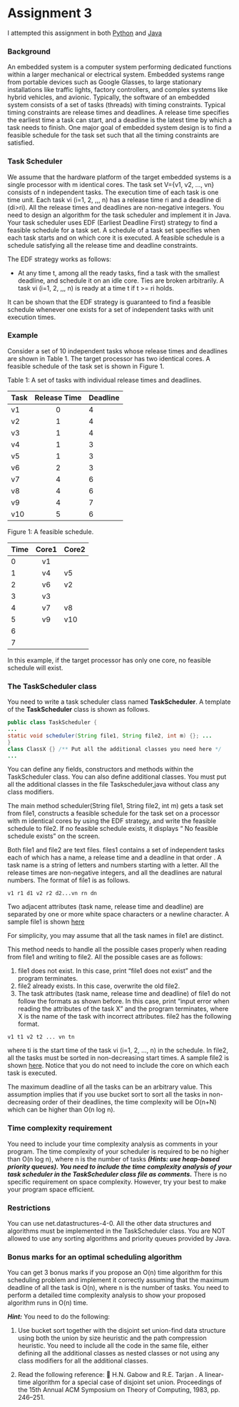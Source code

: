 # Assignment 3

I attempted this assignment in both [Python]() and [Java]()

### Background
An embedded system is a computer system performing dedicated functions within a larger mechanical or electrical system. Embedded systems range from portable devices such as Google Glasses, to large stationary installations like traffic lights, factory controllers, and complex systems like hybrid vehicles, and avionic. Typically, the software of an embedded system consists of a set of tasks (threads) with timing constraints. Typical timing constraints are release times and deadlines. A release time specifies the earliest time a task can start, and a deadline is the latest time by which a task needs to finish. One major goal of embedded system design is to find a feasible schedule for the task set such that all the timing constraints are satisfied.

### Task Scheduler
We assume that the hardware platform of the target embedded systems is a single processor with m identical cores. The task set V={v1, v2, ..., vn} consists of n independent tasks. The execution time of each task is one time unit. Each task vi (i=1, 2, ,,, n) has a release time ri and a deadline di (di>ri). All the release times and deadlines are non-negative integers. You need to design an algorithm for the task scheduler and implement it in Java. Your task scheduler uses EDF (Earliest Deadline First) strategy to find a feasible schedule for a task set. A schedule of a task set specifies when each task starts and on which core it is executed. A feasible schedule is a schedule satisfying all the release time and deadline constraints.

The EDF strategy works as follows:

* At any time t, among all the ready tasks, find a task with the smallest deadline, and schedule it on an idle core. Ties are broken arbitrarily. A task vi (i=1, 2, ,,, n) is ready at a time t if t >= ri holds.

It can be shown that the EDF strategy is guaranteed to find a feasible schedule whenever one exists for a set of independent tasks with unit execution times.

### Example
Consider a set of 10 independent tasks whose release times and deadlines are shown in Table 1. The target processor has two identical cores. A feasible schedule of the task set is shown in Figure 1.

Table 1: A set of tasks with individual release times and deadlines.

Task | Release Time | Deadline 
----------|:--------:|:--------
v1 | 0 | 4
v2 | 1 | 4
v3 | 1 | 4
v4 | 1 | 3
v5 | 1 | 3
v6 | 2 | 3
v7 | 4 | 6
v8 | 4 | 6
v9 | 4 | 7
v10 | 5 | 6

Figure 1: A feasible schedule.

Time | Core1 | Core2 
----------|:--------:|:--------
0 | v1 |
1 | v4 | v5 
2 | v6 | v2 
3 | v3 | 
4 | v7 | v8
5 | v9 | v10
6 |  | 
7 |  | 

In this example, if the target processor has only one core, no feasible schedule will exist.

### The TaskScheduler class
You need to write a task scheduler class named **TaskScheduler**. A template of the **TaskScheduler**
class is shown as follows.

```java
public class TaskScheduler {
...
static void scheduler(String file1, String file2, int m) {}; ...
}
class ClassX {} /** Put all the additional classes you need here */
...
```

You can define any fields, constructors and methods within the TaskScheduler class. You can also define additional classes. You must put all the additional classes in the file Taskscheduler,java without class any class modifiers.

The main method scheduler(String file1, String file2, int m) gets a task set from file1, constructs a feasible schedule for the task set on a processor with m identical cores by using the EDF strategy, and write the feasible schedule to file2. If no feasible schedule exists, it displays “ No feasible schedule exists” on the screen.

Both file1 and file2 are text files. files1 contains a set of independent tasks each of which has a name, a release time and a deadline in that order . A task name is a string of letters and numbers starting with a letter. All the release times are non-negative integers, and all the deadlines are natural numbers. The format of file1 is as follows.

```v1 r1 d1 v2 r2 d2...vn rn dn```

Two adjacent attributes (task name, release time and deadline) are separated by one or more white
space characters or a newline character. A sample file1 is shown [here](http://www.cse.unsw.edu.au/~huiw/file1.txt)

For simplicity, you may assume that all the task names in file1 are distinct.

This method needs to handle all the possible cases properly when reading from file1 and writing to file2. All the possible cases are as follows:

1. file1 does not exist. In this case, print “file1 does not exist” and the program terminates.
2. file2 already exists. In this case, overwrite the old file2.
3. The task attributes (task name, release time and deadline) of 
file1 do not follow the formats as shown before. In this case, print “input error when reading the attributes of the task X” and the program terminates, where X is the name of the task with incorrect attributes.
file2 has the following format.
 
```v1 t1 v2 t2 ... vn tn```

where ti is the start time of the task vi (i=1, 2, ..., n) in the schedule. In file2, all the tasks must be sorted in non-decreasing start times. A sample file2 is shown [here](http://www.cse.unsw.edu.au/~huiw/file2.txt). Notice that you do not need to include the core on which each task is executed.

The maximum deadline of all the tasks can be an arbitrary value. This assumption implies that if you use bucket sort to sort all the tasks in non-decreasing order of their deadlines, the time complexity will be O(n+N) which can be higher than O(n log n).

### Time complexity requirement
You need to include your time complexity analysis as comments in your program. The time complexity of your scheduler is required to be no higher than O(n log n), where n is the number of tasks ***(Hints: use heap-based priority queues). You need to include the time complexity analysis of your task scheduler in the TaskScheduler class file as comments.*** There is no specific requirement on space complexity. However, try your best to make your program space efficient.


### Restrictions
You can use net.datastructures-4-0. All the other data structures and algorithms must be implemented in the TaskScheduler class. You are NOT allowed to use any sorting algorithms and priority queues provided by Java.


### Bonus marks for an optimal scheduling algorithm

You can get 3 bonus marks if you propose an O(n) time algorithm for this scheduling problem and implement it correctly assuming that the maximum deadline of all the task is O(n), where n is the number of tasks. You need to perform a detailed time complexity analysis to show your proposed algorithm runs in O(n) time.

***Hint:*** 
You need to do the following:

1. Use bucket sort together with the disjoint set union-find data structure using both the union by
size heuristic and the path compression heuristic. You need to include all the code in the same file, either defining all the additional classes as nested classes or not using any class modifiers for all the additional classes.

2. Read the following reference:
 H.N. Gabow and R.E. Tarjan . A linear-time algorithm for a special case of disjoint set
union. Proceedings of the 15th Annual ACM Symposium on Theory of Computing, 1983, pp. 246–251.


































